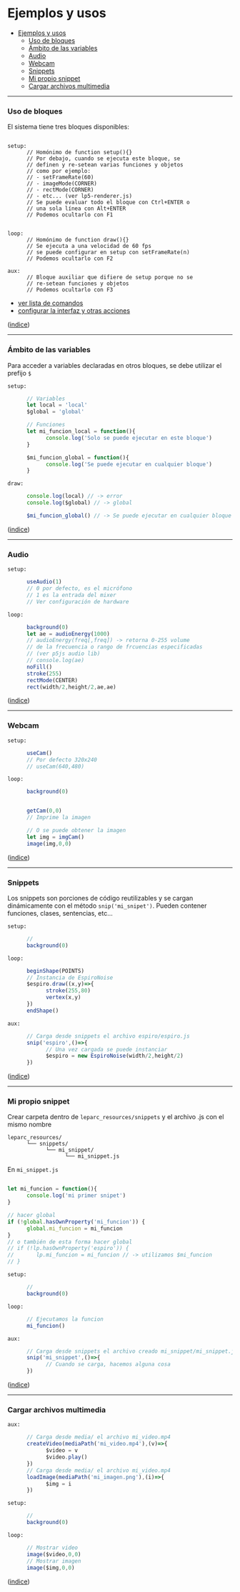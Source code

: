 # Ejemplos y usos

<a name="ejemplos"></a>
- [Ejemplos y usos](#ejemplos-y-usos)
    - [Uso de bloques](#uso-de-bloques)
    - [Ámbito de las variables](#%C3%A1mbito-de-las-variables)
    - [Audio](#audio)
    - [Webcam](#webcam)
    - [Snippets](#snippets)
    - [Mi propio snippet](#mi-propio-snippet)
    - [Cargar archivos multimedia](#cargar-archivos-multimedia)

<a name="uso-de-bloques"></a>

---

### Uso de bloques

El sistema tiene tres bloques disponibles:

~~~

setup:
      // Homónimo de function setup(){}
      // Por debajo, cuando se ejecuta este bloque, se
      // definen y re-setean varias funciones y objetos
      // como por ejemplo:
      // - setFrameRate(60)
      // - imageMode(CORNER)
      // - rectMode(CORNER)
      // - etc... (ver lp5-renderer.js)
      // Se puede evaluar todo el bloque con Ctrl+ENTER o
      // una sola línea con Alt+ENTER
      // Podemos ocultarlo con F1


loop:
      // Homónimo de function draw(){}
      // Se ejecuta a una velocidad de 60 fps
      // se puede configurar en setup con setFrameRate(n)
      // Podemos ocultarlo con F2

aux:
      // Bloque auxiliar que difiere de setup porque no se
      // re-setean funciones y objetos
      // Podemos ocultarlo con F3

~~~

- [ver lista de comandos](https://github.com/andrusenn/leparc-lc-p5js/blob/master/docs/es/comandos.md)
- [configurar la interfaz y otras acciones](https://github.com/andrusenn/leparc-lc-p5js/blob/master/docs/es/interfaz.md)

([indice](#ejemplos))

<a name="ambito-variables"></a>

---

### Ámbito de las variables

Para acceder a variables declaradas en otros bloques, se debe utilizar el prefijo `$`

`setup:`

~~~js
      // Variables
      let local = 'local'
      $global = 'global'

      // Funciones
      let mi_funcion_local = function(){
            console.log('Solo se puede ejecutar en este bloque')
      }

      $mi_funcion_global = function(){
            console.log('Se puede ejecutar en cualquier bloque')
      }

~~~

`draw:`

~~~js
      console.log(local) // -> error
      console.log($global) // -> global

      $mi_funcion_global() // -> Se puede ejecutar en cualquier bloque

~~~

([indice](#ejemplos))

---

<a name="audio"></a>

### Audio

`setup:`

~~~js
      useAudio(1)
      // 0 por defecto, es el micrófono
      // 1 es la entrada del mixer
      // Ver configuración de hardware
~~~

`loop:`

~~~js
      background(0)
      let ae = audioEnergy(1000)
      // audioEnergy(freq[,freq]) -> retorna 0-255 volume
      // de la frecuencia o rango de frcuencias especificadas
      // (ver p5js audio lib)
      // console.log(ae)
      noFill()
      stroke(255)
      rectMode(CENTER)
      rect(width/2,height/2,ae,ae)
~~~

([indice](#ejemplos))

---

<a name="webcam"></a>

### Webcam

`setup:`

~~~js
      useCam()
      // Por defecto 320x240
      // useCam(640,480)
~~~

`loop:`

~~~js
      background(0)


      getCam(0,0)
      // Imprime la imagen

      // O se puede obtener la imagen
      let img = imgCam()
      image(img,0,0)
~~~

([indice](#ejemplos))

---

<a name="snippets"></a>

### Snippets

Los snippets son porciones de código reutilizables y se cargan dinámicamente con el método `snip('mi_snipet')`. Pueden contener funciones, clases, sentencias, etc...

`setup:`

~~~js
      //
      background(0)
~~~

`loop:`

~~~js
      beginShape(POINTS)
      // Instancia de EspiroNoise
      $espiro.draw((x,y)=>{
            stroke(255,80)
            vertex(x,y)
      })
      endShape()

~~~

`aux:`

~~~js
      // Carga desde snippets el archivo espiro/espiro.js
      snip('espiro',()=>{
            // Una vez cargada se puede instanciar
            $espiro = new EspiroNoise(width/2,height/2)
      })
~~~

([indice](#ejemplos))

---

<a name="snippets"></a>

### Mi propio snippet

Crear carpeta dentro de `leparc_resources/snippets` y el archivo .js con el mismo nombre

~~~
leparc_resources/
      └── snippets/
            └── mi_snippet/
                  └── mi_snippet.js
~~~

En `mi_snippet.js`

~~~js

let mi_funcion = function(){
      console.log('mi primer snipet')
}

// hacer global
if (!global.hasOwnProperty('mi_funcion')) {
      global.mi_funcion = mi_funcion
}
// o también de esta forma hacer global
// if (!lp.hasOwnProperty('espiro')) {
//       lp.mi_funcion = mi_funcion // -> utilizamos $mi_funcion
// }

~~~

`setup:`

~~~js
      //
      background(0)
~~~

`loop:`

~~~js
      // Ejecutamos la funcion
      mi_funcion()
~~~

`aux:`

~~~js
      // Carga desde snippets el archivo creado mi_snippet/mi_snippet.js
      snip('mi_snippet',()=>{
            // Cuando se carga, hacemos alguna cosa
      })
~~~

([indice](#ejemplos))

<a name="cargar-archivos"></a>

---

### Cargar archivos multimedia

`aux:`

~~~js
      // Carga desde media/ el archivo mi_video.mp4
      createVideo(mediaPath('mi_video.mp4'),(v)=>{
            $video = v
            $video.play()
      })
      // Carga desde media/ el archivo mi_video.mp4
      loadImage(mediaPath('mi_imagen.png'),(i)=>{
            $img = i
      })
~~~

`setup:`

~~~js
      //
      background(0)
~~~

`loop:`

~~~js
      // Mostrar video
      image($video,0,0)
      // Mostrar imagen
      image($img,0,0)

~~~

([indice](#ejemplos))